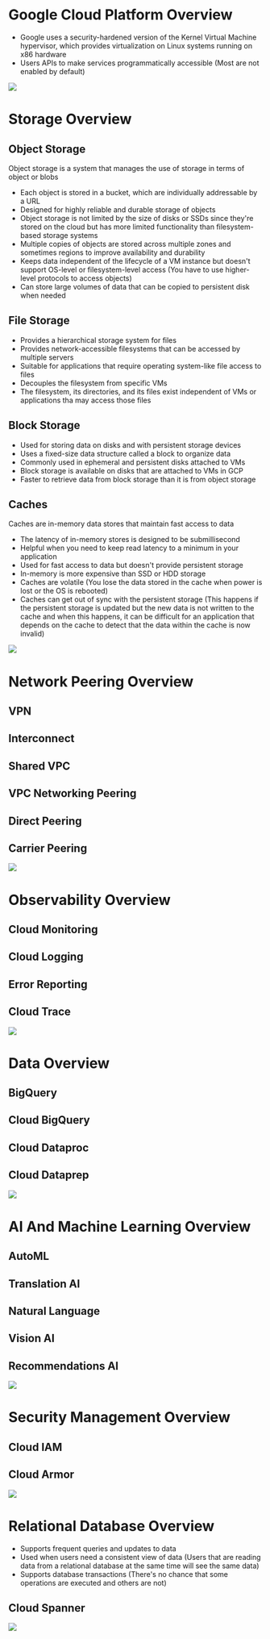 # Google Cloud Platform Overview

* Google uses a security-hardened version of the Kernel Virtual Machine hypervisor, which provides virtualization on Linux systems running on x86 hardware
* Users APIs to make services programmatically accessible (Most are not enabled by default)

![](https://github.com/JonmarCorpuz/SecondBrain/blob/main/Assets/Whitespace.png)

# Storage Overview

## Object Storage

Object storage is a system that manages the use of storage in terms of object or blobs

* Each object is stored in a bucket, which are individually addressable by a URL
* Designed for highly reliable and durable storage of objects
* Object storage is not limited by the size of disks or SSDs since they're stored on the cloud but has more limited functionality than filesystem-based storage systems
* Multiple copies of objects are stored across multiple zones and sometimes regions to improve availability and durability
* Keeps data independent of the lifecycle of a VM instance but doesn't support OS-level or filesystem-level access (You have to use higher-level protocols to access objects)
* Can store large volumes of data that can be copied to persistent disk when needed

## File Storage 

* Provides a hierarchical storage system for files
* Provides network-accessible filesystems that can be accessed by multiple servers
* Suitable for applications that require operating system-like file access to files
* Decouples the filesystem from specific VMs
* The filesystem, its directories, and its files exist independent of VMs or applications tha may access those files

## Block Storage

* Used for storing data on disks and with persistent storage devices
* Uses a fixed-size data structure called a block to organize data
* Commonly used in ephemeral and persistent disks attached to VMs
* Block storage is available on disks that are attached to VMs in GCP
* Faster to retrieve data from block storage than it is from object storage

## Caches

Caches are in-memory data stores that maintain fast access to data

* The latency of in-memory stores is designed to be submillisecond 
* Helpful when you need to keep read latency to a minimum in your application 
* Used for fast access to data but doesn't provide persistent storage
* In-memory is more expensive than SSD or HDD storage
* Caches are volatile (You lose the data stored in the cache when power is lost or the OS is rebooted)
* Caches can get out of sync with the persistent storage (This happens if the persistent storage is updated but the new data is not written to the cache and when this happens, it can be difficult for an application that depends on the cache to detect that the data within the cache is now invalid)

![](https://github.com/JonmarCorpuz/SecondBrain/blob/main/Assets/Whitespace.png)

# Network Peering Overview

## VPN

## Interconnect

## Shared VPC 

## VPC Networking Peering

## Direct Peering

## Carrier Peering 

![](https://github.com/JonmarCorpuz/SecondBrain/blob/main/Assets/Whitespace.png)

# Observability Overview

## Cloud Monitoring

## Cloud Logging

## Error Reporting

## Cloud Trace

![](https://github.com/JonmarCorpuz/SecondBrain/blob/main/Assets/Whitespace.png)

# Data Overview

## BigQuery

## Cloud BigQuery

## Cloud Dataproc

## Cloud Dataprep

![](https://github.com/JonmarCorpuz/SecondBrain/blob/main/Assets/Whitespace.png)

# AI And Machine Learning Overview

## AutoML

## Translation AI

## Natural Language

## Vision AI

## Recommendations AI

![](https://github.com/JonmarCorpuz/SecondBrain/blob/main/Assets/Whitespace.png)

# Security Management Overview

## Cloud IAM

## Cloud Armor

![](https://github.com/JonmarCorpuz/SecondBrain/blob/main/Assets/Whitespace.png)

# Relational Database Overview

* Supports frequent queries and updates to data
* Used when users need a consistent view of data (Users that are reading data from a relational database at the same time will see the same data)
* Supports database transactions (There's no chance that some operations are executed and others are not)

## Cloud Spanner

![](https://github.com/JonmarCorpuz/SecondBrain/blob/main/Assets/Whitespace.png)


